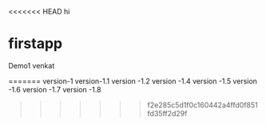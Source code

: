 <<<<<<< HEAD
 hi
# firstapp
Demo1
venkat

=======
version-1
version-1.1
version -1.2
version -1.4
version -1.5
version -1.6
version -1.7
version -1.8
>>>>>>> f2e285c5d1f0c160442a4ffd0f851fd35ff2d29f

